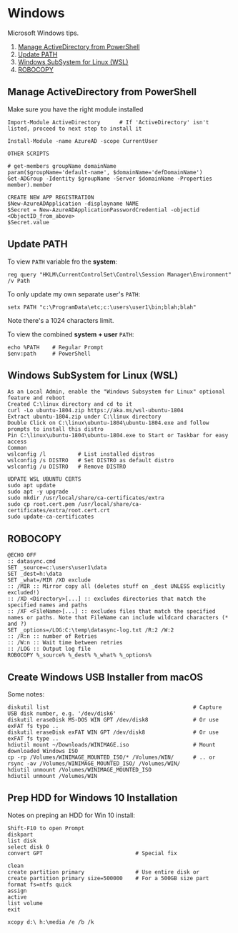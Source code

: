 # Windows
Microsoft Windows tips.

1. [Manage ActiveDirectory from PowerShell](#manage-activedirectory-from-powershell)
2. [Update PATH](#update-path)
3. [Windows SubSystem for Linux (WSL)](#windows-subsystem-for-linux-wsl)
4. [ROBOCOPY](#robocopy)


## Manage ActiveDirectory from PowerShell
Make sure you have the right module installed
```
Import-Module ActiveDirectory      # If 'ActiveDirectory' isn't listed, proceed to next step to install it

Install-Module -name AzureAD -scope CurrentUser

OTHER SCRIPTS

# get-members groupName domainName
param($groupName='default-name', $domainName='defDomainName')
Get-ADGroup -Identity $groupName -Server $domainName -Properties member).member

CREATE NEW APP REGISTRATION
$New-AzureADApplication -displayname NAME
$Secret = New-AzureADApplicationPasswordCredential -objectid <ObjectID_from_above>
$Secret.value
```


## Update PATH
To view `PATH` variable fro the __system__:
```
reg query "HKLM\CurrentControlSet\Control\Session Manager\Environment" /v Path
```

To only update my own separate user's `PATH`:
```
setx PATH "c:\ProgramData\etc;c:\users\user1\bin;blah;blah"
```
Note there's a 1024 characters limit.

To view the combined __system + user__ `PATH`:
```
echo %PATH    # Regular Prompt
$env:path     # PowerShell
```


## Windows SubSystem for Linux (WSL)
```
As an Local Admin, enable the "Windows Subsystem for Linux" optional feature and reboot
Created C:\linux directory and cd to it
curl -Lo ubuntu-1804.zip https://aka.ms/wsl-ubuntu-1804
Extract ubuntu-1804.zip under C:\linux directory
Double Click on C:\linux\ubuntu-1804\ubuntu-1804.exe and follow prompts to install this distro
Pin C:\linux\ubuntu-1804\ubuntu-1804.exe to Start or Taskbar for easy access
Common  
wslconfig /l          # List installed distros
wslconfig /s DISTRO   # Set DISTRO as default distro
wslconfig /u DISTRO   # Remove DISTRO

UDPATE WSL UBUNTU CERTS
sudo apt update
sudo apt -y upgrade
sudo mkdir /usr/local/share/ca-certificates/extra
sudo cp root.cert.pem /usr/local/share/ca-certificates/extra/root.cert.crt
sudo update-ca-certificates
```


## ROBOCOPY
```
@ECHO OFF
:: datasync.cmd
SET _source=c:\users\user1\data 
SET _dest=h:\data
SET _what=/MIR /XD exclude
:: /MIR :: Mirror copy all (deletes stuff on _dest UNLESS explicitly excluded!)
:: /XD <Directory>[...] :: excludes directories that match the specified names and paths 
:: /XF <FileName>[...] :: excludes files that match the specified names or paths. Note that FileName can include wildcard characters (* and ?) 
SET _options=/LOG:C:\temp\datasync-log.txt /R:2 /W:2
:: /R:n :: number of Retries 
:: /W:n :: Wait time between retries 
:: /LOG :: Output log file 
ROBOCOPY %_source% %_dest% %_what% %_options%
```

## Create Windows USB Installer from macOS
Some notes: 

```
diskutil list                                             # Capture USB disk number, e.g. '/dev/disk6'
diskutil eraseDisk MS-DOS WIN GPT /dev/disk8              # Or use exFAT fs type ..
diskutil eraseDisk exFAT WIN GPT /dev/disk8               # Or use exFAT fs type ..
hdiutil mount ~/Downloads/WINIMAGE.iso                    # Mount downloaded Windows ISO
cp -rp /Volumes/WINIMAGE_MOUNTED_ISO/* /Volumes/WIN/      # .. or
rsync -av /Volumes/WINIMAGE_MOUNTED_ISO/ /Volumes/WIN/
hdiutil unmount /Volumes/WINIMAGE_MOUNTED_ISO
hdiutil unmount /Volumes/WIN
```

## Prep HDD for Windows 10 Installation
Notes on preping an HDD for Win 10 install: 

```
Shift-F10 to open Prompt
diskpart
list disk 
select disk 0
convert GPT                             # Special fix

clean 
create partition primary                # Use entire disk or 
create partition primary size=500000    # For a 500GB size part
format fs=ntfs quick
assign
active 
list volume
exit

xcopy d:\ h:\media /e /b /k
```


